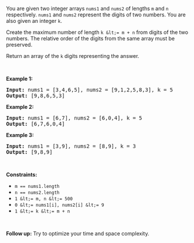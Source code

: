 You are given two integer arrays `` nums1 `` and `` nums2 `` of lengths `` m `` and `` n `` respectively. `` nums1 `` and `` nums2 `` represent the digits of two numbers. You are also given an integer `` k ``.

Create the maximum number of length `` k &lt;= m + n `` from digits of the two numbers. The relative order of the digits from the same array must be preserved.

Return an array of the `` k `` digits representing the answer.

&nbsp;

__Example 1:__

<pre>
<strong>Input:</strong> nums1 = [3,4,6,5], nums2 = [9,1,2,5,8,3], k = 5
<strong>Output:</strong> [9,8,6,5,3]
</pre>

__Example 2:__

<pre>
<strong>Input:</strong> nums1 = [6,7], nums2 = [6,0,4], k = 5
<strong>Output:</strong> [6,7,6,0,4]
</pre>

__Example 3:__

<pre>
<strong>Input:</strong> nums1 = [3,9], nums2 = [8,9], k = 3
<strong>Output:</strong> [9,8,9]
</pre>

&nbsp;

__Constraints:__

*   `` m == nums1.length ``
*   `` n == nums2.length ``
*   `` 1 &lt;= m, n &lt;= 500 ``
*   `` 0 &lt;= nums1[i], nums2[i] &lt;= 9 ``
*   `` 1 &lt;= k &lt;= m + n ``

&nbsp;

__Follow up:__ Try to optimize your time and space complexity.